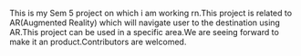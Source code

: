 This is my Sem 5 project on which i am working rn.This project is related to AR(Augmented Reality) which will navigate user to the destination using AR.This project can be used in a specific area.We are seeing forward to make it an product.Contributors are welcomed.
